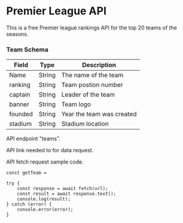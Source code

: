 # Premier League API

This is a free Premier league rankings API for the top 20 teams of the seasons.
### Team Schema

| Field       | Type   | Description                                                                       |
| ----------- | ------ | --------------------------------------------------------------------------------- |
|   Name      | String | The name of the team                                                              |
|  ranking    | String | Team postion number                                                               |
|  captain    | String | Leader of the team                                                                |
|  banner     | String | Team logo                                                                         |
|  founded    | String | Year the team was created                                                         |
|  stadium    | String | Stadium location                                                                  |


API endpoint "teams".

API link needed to for data request.

API fetch request sample code.
```
const getTeam =

try {
	const response = await fetch(url);
	const result = await response.text();
	console.log(result);
} catch (error) {
	console.error(error);
}
```


